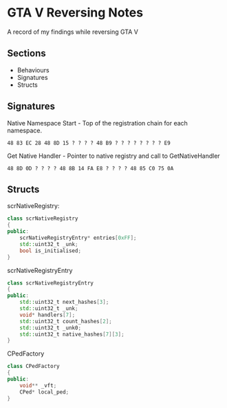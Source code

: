
# GTA V Reversing Notes

A record of my findings while reversing GTA V




## Sections

- Behaviours
- Signatures
- Structs


## Signatures
Native Namespace Start - Top of the registration chain for each namespace.
```
48 83 EC 28 48 8D 15 ? ? ? ? 48 B9 ? ? ? ? ? ? ? ? E9
```
Get Native Handler - Pointer to native registry and call to GetNativeHandler
```
48 8D 0D ? ? ? ? 48 8B 14 FA E8 ? ? ? ? 48 85 C0 75 0A
```
## Structs
scrNativeRegistry:
```cpp
class scrNativeRegistry
{
public:
    scrNativeRegistryEntry* entries[0xFF];
    std::uint32_t _unk;
    bool is_initialised;
}
```

scrNativeRegistryEntry
```cpp
class scrNativeRegistryEntry
{
public:
    std::uint32_t next_hashes[3];
    std::uint32_t _unk;
    void* handlers[7];
    std::uint32_t count_hashes[2];
    std::uint32_t _unk0;
    std::uint32_t native_hashes[7][3];
}
```

CPedFactory
```cpp
class CPedFactory
{
public:
    void** _vft;
    CPed* local_ped;
}
```
